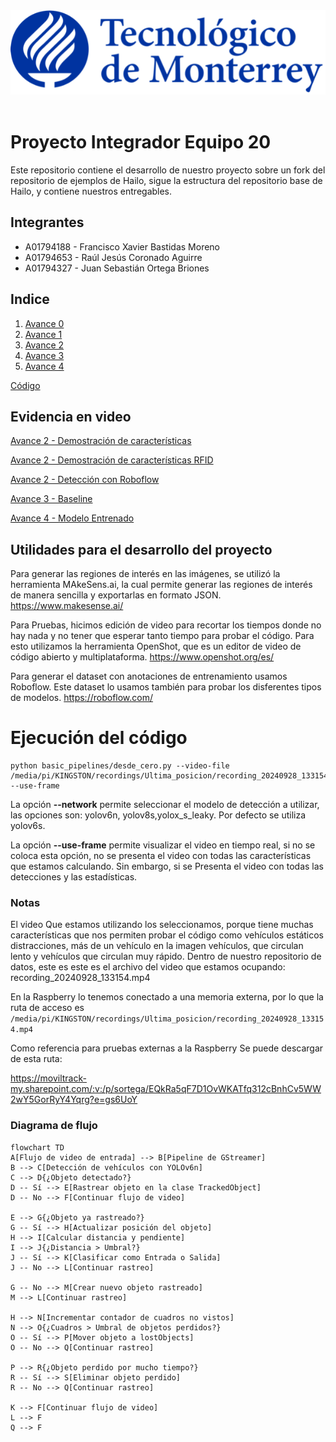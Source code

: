 <div style="text-align: center;">
  <img src="assets/logo_tec.png" alt="Logo TEC" />
</div>
</br>


# Proyecto Integrador Equipo 20 

Este repositorio contiene el desarrollo de nuestro proyecto sobre un fork del repositorio de ejemplos de Hailo, sigue la estructura del repositorio base de Hailo, y contiene nuestros entregables.

## Integrantes

- A01794188 - Francisco Xavier Bastidas Moreno 
- A01794653 - Raúl Jesús Coronado Aguirre 
- A01794327 - Juan Sebastián Ortega Briones

##  Indice

 1. [Avance 0 ](./Avance0%23Equipo20.pdf)
 2. [Avance 1 ](./Avance1%23Equipo20.pdf)
 3. [Avance 2 ](./Avance2%23Equipo20.pdf)
 4. [Avance 3 ](./Avance3%23Equipo20.pdf)
 5. [Avance 4 ](./Avance4%23Equipo20.pdf)

[Código](basic_pipelines/desde_cero.py)

## Evidencia en video
[Avance 2 - Demostración de características ](https://moviltrack-my.sharepoint.com/:v:/p/sortega/EeXvsAuP1EdCpmZFKprT2W4BSHTL0buqXMhEXWPkI3lIXg?e=FWLSc2)

[Avance 2 - Demostración de características RFID ](https://moviltrack-my.sharepoint.com/:v:/p/sortega/EfbZp_YvPrVJix2TYqhsI_ABCpYehQcC08gok_1Glbu7cg?e=sV9mKa)

[Avance 2 - Detección con Roboflow ](https://moviltrack-my.sharepoint.com/:v:/p/sortega/EfbZp_YvPrVJix2TYqhsI_ABCpYehQcC08gok_1Glbu7cg?e=sV9mKa)

[Avance 3 - Baseline](https://moviltrack-my.sharepoint.com/:v:/p/sortega/EeXvsAuP1EdCpmZFKprT2W4BSHTL0buqXMhEXWPkI3lIXg?e=FWLSc2)

[Avance 4 - Modelo Entrenado](https://moviltrack-my.sharepoint.com/:v:/p/sortega/ETWWNTfixA5BpR9RQsrz_LoBNb2OV1aR8-ohNyyGC3KzBg?e=bhkdjq)





## Utilidades para el desarrollo del proyecto

Para generar las regiones de interés en las imágenes, se utilizó la herramienta MAkeSens.ai, la cual permite generar las regiones de interés de manera sencilla y exportarlas en formato JSON.
https://www.makesense.ai/

Para Pruebas, hicimos edición de video para recortar los tiempos donde no hay nada y no tener que esperar tanto tiempo para probar el código. Para esto utilizamos la herramienta OpenShot, que es un editor de video de código abierto y multiplataforma.
https://www.openshot.org/es/

Para generar el dataset con anotaciones de entrenamiento usamos Roboflow. Este dataset lo usamos también para probar los disferentes tipos de modelos.  https://roboflow.com/



# Ejecución del código
````
python basic_pipelines/desde_cero.py --video-file /media/pi/KINGSTON/recordings/Ultima_posicion/recording_20240928_133154.mp4 --use-frame
````

La opción **--network** permite seleccionar el modelo de detección a utilizar, las opciones son: yolov6n, yolov8s,yolox_s_leaky. Por defecto se utiliza yolov6s.

La opción **--use-frame** permite visualizar el video en tiempo real, si no se coloca esta opción, no se presenta el video con todas las características que estamos calculando. Sin embargo, si se Presenta el video con todas las detecciones y las estadísticas. 

### Notas
El video Que estamos utilizando los seleccionamos, porque tiene muchas características que nos permiten probar el código como vehículos estáticos distracciones, más de un vehículo en la imagen vehículos, que circulan lento y vehículos que circulan muy rápido. 
Dentro de nuestro repositorio de datos, este es este es el archivo del video que estamos ocupando:
recording_20240928_133154.mp4

En la Raspberry lo tenemos conectado a una memoria externa, por lo que la ruta de acceso es 
```/media/pi/KINGSTON/recordings/Ultima_posicion/recording_20240928_133154.mp4```

Como referencia para pruebas externas a la Raspberry Se puede descargar de esta ruta: 

https://moviltrack-my.sharepoint.com/:v:/p/sortega/EQkRa5qF7D1OvWKATfq312cBnhCv5WW2wY5GorRyY4Yqrg?e=gs6UoY

### Diagrama de flujo

```mermaid
flowchart TD
A[Flujo de video de entrada] --> B[Pipeline de GStreamer]
B --> C[Detección de vehículos con YOLOv6n]
C --> D{¿Objeto detectado?}
D -- Sí --> E[Rastrear objeto en la clase TrackedObject]
D -- No --> F[Continuar flujo de video]

E --> G{¿Objeto ya rastreado?}
G -- Sí --> H[Actualizar posición del objeto]
H --> I[Calcular distancia y pendiente]
I --> J{¿Distancia > Umbral?}
J -- Sí --> K[Clasificar como Entrada o Salida]
J -- No --> L[Continuar rastreo]

G -- No --> M[Crear nuevo objeto rastreado]
M --> L[Continuar rastreo]

H --> N[Incrementar contador de cuadros no vistos]
N --> O{¿Cuadros > Umbral de objetos perdidos?}
O -- Sí --> P[Mover objeto a lostObjects]
O -- No --> Q[Continuar rastreo]

P --> R{¿Objeto perdido por mucho tiempo?}
R -- Sí --> S[Eliminar objeto perdido]
R -- No --> Q[Continuar rastreo]
    
K --> F[Continuar flujo de video]
L --> F
Q --> F
```


